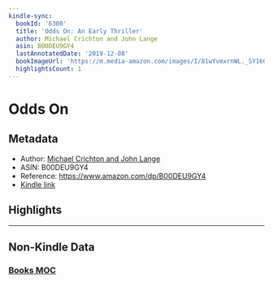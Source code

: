 ```yaml
---
kindle-sync:
  bookId: '6300'
  title: 'Odds On: An Early Thriller'
  author: Michael Crichton and John Lange
  asin: B00DEU9GY4
  lastAnnotatedDate: '2019-12-08'
  bookImageUrl: 'https://m.media-amazon.com/images/I/81wYvmxrnWL._SY160.jpg'
  highlightsCount: 1
---
```

# Odds On
## Metadata
* Author: [Michael Crichton and John Lange](https://www.amazon.comundefined)
* ASIN: B00DEU9GY4
* Reference: https://www.amazon.com/dp/B00DEU9GY4
* [Kindle link](kindle://book?action=open&asin=B00DEU9GY4)

## Highlights

---
## Non-Kindle Data
### [Books MOC](Books%20MOC.md)
